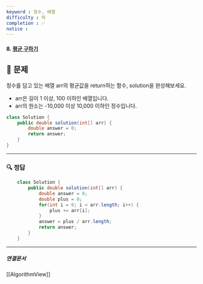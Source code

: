 ```yaml
---
keyword : 정수, 배열
difficulty : 하
completion : ✅
notice : 
---
```


#### 8. [평균 구하기](https://school.programmers.co.kr/learn/courses/30/lessons/12944)

## 📝 문제
 
 정수를 담고 있는 배열 arr의 평균값을 return하는 함수, solution을 완성해보세요.

-   arr은 길이 1 이상, 100 이하인 배열입니다.
-   arr의 원소는 -10,000 이상 10,000 이하인 정수입니다.

```java
class Solution {
    public double solution(int[] arr) {
        double answer = 0;
        return answer;
    }
}
```


---

### 🔍 정답
```java
    class Solution {
        public double solution(int[] arr) {
            double answer = 0;
            double plus = 0;
            for(int i = 0; i < arr.length; i++) {
                plus += arr[i];
            }
            answer = plus / arr.length;
            return answer;
        }
    }
```



---

##### 연결문서

[[AlgorithmView]]